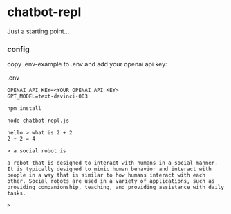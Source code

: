 # chatbot-repl

Just a starting point...

### config
copy .env-example to .env and add your openai api key:

.env
```
OPENAI_API_KEY=<YOUR_OPENAI_API_KEY>
GPT_MODEL=text-davinci-003
```

```
npm install
```

```
node chatbot-repl.js

hello > what is 2 + 2
2 + 2 = 4

> a social robot is

a robot that is designed to interact with humans in a social manner. It is typically designed to mimic human behavior and interact with people in a way that is similar to how humans interact with each other. Social robots are used in a variety of applications, such as providing companionship, teaching, and providing assistance with daily tasks.

> 
```